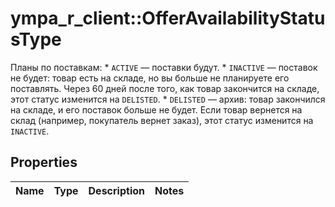# ympa_r_client::OfferAvailabilityStatusType

Планы по поставкам:  * `ACTIVE` — поставки будут. * `INACTIVE` — поставок не будет: товар есть на складе, но вы больше не планируете его поставлять. Через 60 дней после того, как товар закончится на складе, этот статус изменится на `DELISTED`. * `DELISTED` — архив: товар закончился на складе, и его поставок больше не будет. Если товар вернется на склад (например, покупатель вернет заказ), этот статус изменится на `INACTIVE`. 

## Properties
Name | Type | Description | Notes
------------ | ------------- | ------------- | -------------


